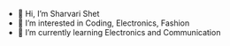 - 👋 Hi, I’m Sharvari Shet
- 👀 I’m interested in Coding, Electronics, Fashion 
- 🌱 I’m currently learning Electronics and Communication

<!---
sharvarishet/sharvarishet is a ✨ special ✨ repository because its `README.md` (this file) appears on your GitHub profile.
You can click the Preview link to take a look at your changes.
--->
